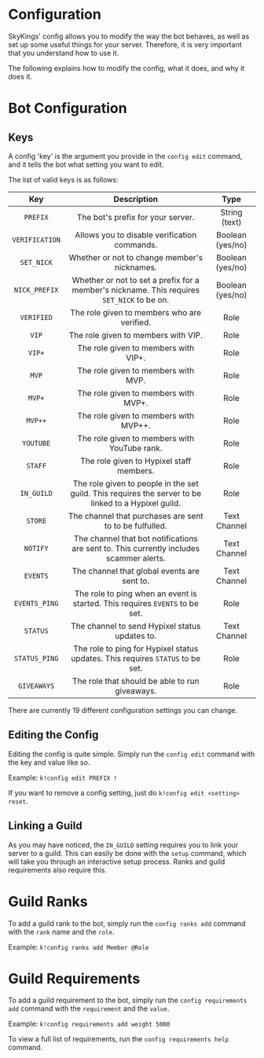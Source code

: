 # Configuration

SkyKings' config allows you to modify the way the bot behaves, as well as set up some useful things for your server. 
Therefore, it is very important that you understand how to use it.

The following explains how to modify the config, what it does, and why it does it.

# Bot Configuration

## Keys

A config 'key' is the argument you provide in the `config edit` command, and it tells the bot what setting you want to edit.

The list of valid keys is as follows:

| Key | Description | Type |
|:---:|:-----------:|:----:|
| `PREFIX` | The bot's prefix for your server. | String (text) | 
| `VERIFICATION` | Allows you to disable verification commands. | Boolean (yes/no) |
| `SET_NICK` | Whether or not to change member's nicknames. | Boolean (yes/no) |
| `NICK_PREFIX` | Whether or not to set a prefix for a member's nickname. This requires `SET_NICK` to be on. | Boolean (yes/no) |
| `VERIFIED` | The role given to members who are verified. | Role |
| `VIP` | The role given to members with VIP. | Role |
| `VIP+` | The role given to members with VIP+. | Role |
| `MVP` | The role given to members with MVP. | Role |
| `MVP+` | The role given to members with MVP+. | Role |
| `MVP++` | The role given to members with MVP++. | Role |
| `YOUTUBE` | The role given to members with YouTube rank. | Role |
| `STAFF` | The role given to Hypixel staff members. | Role |
| `IN_GUILD` | The role given to people in the set guild. This requires the server to be linked to a Hypixel guild. | Role |
| `STORE` | The channel that purchases are sent to to be fulfulled. | Text Channel |
| `NOTIFY` | The channel that bot notifications are sent to. This currently includes scammer alerts. | Text Channel |
| `EVENTS` | The channel that global events are sent to. | Text Channel |
| `EVENTS_PING` | The role to ping when an event is started. This requires `EVENTS` to be set. | Role |
| `STATUS` | The channel to send Hypixel status updates to. | Text Channel |
| `STATUS_PING` | The role to ping for Hypixel status updates. This requires `STATUS` to be set. | Role |
| `GIVEAWAYS` | The role that should be able to run giveaways. | Role |

There are currently 19 different configuration settings you can change.

## Editing the Config

Editing the config is quite simple. Simply run the `config edit` command with the key and value like so.

Example: `k!config edit PREFIX !`

If you want to remove a config setting, just do `k!config edit <setting> reset`.

## Linking a Guild

As you may have noticed, the `IN_GUILD` setting requires you to link your server to a guild. This can easily be done with the `setup` command, which will take you through an interactive setup process. Ranks and guild requirements also require this.

# Guild Ranks

To add a guild rank to the bot, simply run the `config ranks add` command with the `rank` name and the `role`.

Example: `k!config ranks add Member @Role`

# Guild Requirements

To add a guild requirement to the bot, simply run the `config requirements add` command with the `requirement` and the `value`.

Example: `k!config requirements add weight 5000`

To view a full list of requirements, run the `config requirements help` command.

